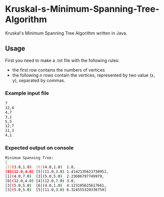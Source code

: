 # Kruskal-s-Minimum-Spanning-Tree-Algorithm
Kruskal's Minimum Spanning Tree Algorithm written in Java.

## Usage
First you need to make a .txt file with the following rules:

- the first row contains the numbers of vertices
- the following n rows contain the vertices, represented by two value (x, y), separated by commas.

### Example input file
```sh
7
12,4
4,7
3,1
5,5
12,7
11,3
4,1
```

### Expected output on console
```sh
Minimum Spanning Tree:
[
[2](3.0,1.0)  [6](4.0,1.0)  1.0, 
[0](12.0,4.0) [5](11.0,3.0) 1.4142135623730951, 
[1](4.0,7.0)  [3](5.0,5.0)  2.23606797749979, 
[0](12.0,4.0) [4](12.0,7.0) 3.0, 
[3](5.0,5.0)  [6](4.0,1.0)  4.123105625617661, 
[3](5.0,5.0)  [5](11.0,3.0) 6.324555320336759]
```
